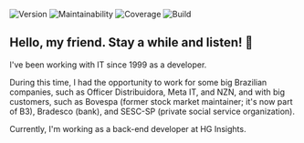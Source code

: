 ![Version](https://img.shields.io/badge/Version-4.4-blue)
![Maintainability](https://img.shields.io/badge/Maintainability-C-yellow?logo=codeclimate&logoColor=white)
![Coverage](https://img.shields.io/badge/Coverage-37.5%25-orange?logo=codecov&logoColor=white)
![Build](https://img.shields.io/badge/Build-Passing-green)

## Hello, my friend. Stay a while and listen! 👋

I've been working with IT since 1999 as a developer. 

During this time, I had the opportunity to work for some big Brazilian companies, such as Officer Distribuidora, Meta IT, and NZN, and with big customers, such as Bovespa (former stock market maintainer; it's now part of B3), Bradesco (bank), and SESC-SP (private social service organization).

Currently, I'm working as a back-end developer at HG Insights.
